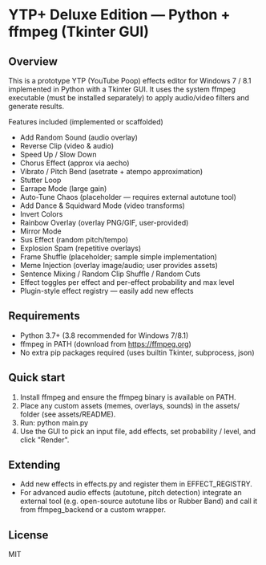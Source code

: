 YTP+ Deluxe Edition — Python + ffmpeg (Tkinter GUI)
==================================================

Overview
--------
This is a prototype YTP (YouTube Poop) effects editor for Windows 7 / 8.1 implemented in Python with a Tkinter GUI. It uses the system ffmpeg executable (must be installed separately) to apply audio/video filters and generate results.

Features included (implemented or scaffolded)
- Add Random Sound (audio overlay)
- Reverse Clip (video & audio)
- Speed Up / Slow Down
- Chorus Effect (approx via aecho)
- Vibrato / Pitch Bend (asetrate + atempo approximation)
- Stutter Loop
- Earrape Mode (large gain)
- Auto-Tune Chaos (placeholder — requires external autotune tool)
- Add Dance & Squidward Mode (video transforms)
- Invert Colors
- Rainbow Overlay (overlay PNG/GIF, user-provided)
- Mirror Mode
- Sus Effect (random pitch/tempo)
- Explosion Spam (repetitive overlays)
- Frame Shuffle (placeholder; sample simple implementation)
- Meme Injection (overlay image/audio; user provides assets)
- Sentence Mixing / Random Clip Shuffle / Random Cuts
- Effect toggles per effect and per-effect probability and max level
- Plugin-style effect registry — easily add new effects

Requirements
------------
- Python 3.7+ (3.8 recommended for Windows 7/8.1)
- ffmpeg in PATH (download from https://ffmpeg.org)
- No extra pip packages required (uses builtin Tkinter, subprocess, json)

Quick start
-----------
1. Install ffmpeg and ensure the ffmpeg binary is available on PATH.
2. Place any custom assets (memes, overlays, sounds) in the assets/ folder (see assets/README).
3. Run:
   python main.py
4. Use the GUI to pick an input file, add effects, set probability / level, and click "Render".

Extending
---------
- Add new effects in effects.py and register them in EFFECT_REGISTRY.
- For advanced audio effects (autotune, pitch detection) integrate an external tool (e.g. open-source autotune libs or Rubber Band) and call it from ffmpeg_backend or a custom wrapper.

License
-------
MIT
```

